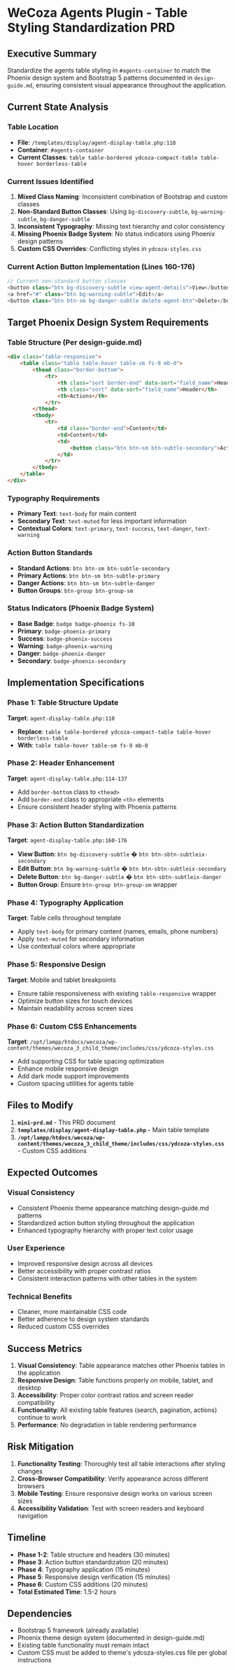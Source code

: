# WeCoza Agents Plugin - Table Styling Standardization PRD

## Executive Summary
Standardize the agents table styling in `#agents-container` to match the Phoenix design system and Bootstrap 5 patterns documented in `design-guide.md`, ensuring consistent visual appearance throughout the application.

## Current State Analysis

### Table Location
- **File**: `/templates/display/agent-display-table.php:110`
- **Container**: `#agents-container`
- **Current Classes**: `table table-bordered ydcoza-compact-table table-hover borderless-table`

### Current Issues Identified
1. **Mixed Class Naming**: Inconsistent combination of Bootstrap and custom classes
2. **Non-Standard Button Classes**: Using `bg-discovery-subtle`, `bg-warning-subtle`, `bg-danger-subtle`
3. **Inconsistent Typography**: Missing text hierarchy and color consistency
4. **Missing Phoenix Badge System**: No status indicators using Phoenix design patterns
5. **Custom CSS Overrides**: Conflicting styles in `ydcoza-styles.css`

### Current Action Button Implementation (Lines 160-176)
```php
// Current non-standard button classes
<button class="btn bg-discovery-subtle view-agent-details">View</button>
<a href="#" class="btn bg-warning-subtle">Edit</a>
<button class="btn btn-sm bg-danger-subtle delete-agent-btn">Delete</button>
```

## Target Phoenix Design System Requirements

### Table Structure (Per design-guide.md)
```html
<div class="table-responsive">
    <table class="table table-hover table-sm fs-9 mb-0">
        <thead class="border-bottom">
            <tr>
                <th class="sort border-end" data-sort="field_name">Header</th>
                <th class="sort" data-sort="field_name">Header</th>
                <th>Actions</th>
            </tr>
        </thead>
        <tbody>
            <tr>
                <td class="border-end">Content</td>
                <td>Content</td>
                <td>
                    <button class="btn btn-sm btn-subtle-secondary">Action</button>
                </td>
            </tr>
        </tbody>
    </table>
</div>
```

### Typography Requirements
- **Primary Text**: `text-body` for main content
- **Secondary Text**: `text-muted` for less important information
- **Contextual Colors**: `text-primary`, `text-success`, `text-danger`, `text-warning`

### Action Button Standards
- **Standard Actions**: `btn btn-sm btn-subtle-secondary`
- **Primary Actions**: `btn btn-sm btn-subtle-primary`
- **Danger Actions**: `btn btn-sm btn-subtle-danger`
- **Button Groups**: `btn-group btn-group-sm`

### Status Indicators (Phoenix Badge System)
- **Base Badge**: `badge badge-phoenix fs-10`
- **Primary**: `badge-phoenix-primary`
- **Success**: `badge-phoenix-success`
- **Warning**: `badge-phoenix-warning`
- **Danger**: `badge-phoenix-danger`
- **Secondary**: `badge-phoenix-secondary`

## Implementation Specifications

### Phase 1: Table Structure Update
**Target**: `agent-display-table.php:110`
- **Replace**: `table table-bordered ydcoza-compact-table table-hover borderless-table`
- **With**: `table table-hover table-sm fs-9 mb-0`

### Phase 2: Header Enhancement
**Target**: `agent-display-table.php:114-137`
- Add `border-bottom` class to `<thead>`
- Add `border-end` class to appropriate `<th>` elements
- Ensure consistent header styling with Phoenix patterns

### Phase 3: Action Button Standardization
**Target**: `agent-display-table.php:160-176`
- **View Button**: `btn bg-discovery-subtle` � `btn btn-sbtn-subtleix-secondary`
- **Edit Button**: `btn bg-warning-subtle` � `btn btn-sbtn-subtleix-secondary`
- **Delete Button**: `btn bg-danger-subtle` � `btn btn-sbtn-subtleix-danger`
- **Button Group**: Ensure `btn-group btn-group-sm` wrapper

### Phase 4: Typography Application
**Target**: Table cells throughout template
- Apply `text-body` for primary content (names, emails, phone numbers)
- Apply `text-muted` for secondary information
- Use contextual colors where appropriate

### Phase 5: Responsive Design
**Target**: Mobile and tablet breakpoints
- Ensure table responsiveness with existing `table-responsive` wrapper
- Optimize button sizes for touch devices
- Maintain readability across screen sizes

### Phase 6: Custom CSS Enhancements
**Target**: `/opt/lampp/htdocs/wecoza/wp-content/themes/wecoza_3_child_theme/includes/css/ydcoza-styles.css`
- Add supporting CSS for table spacing optimization
- Enhance mobile responsive design
- Add dark mode support improvements
- Custom spacing utilities for agents table

## Files to Modify

1. **`mini-prd.md`** - This PRD document
2. **`templates/display/agent-display-table.php`** - Main table template
3. **`/opt/lampp/htdocs/wecoza/wp-content/themes/wecoza_3_child_theme/includes/css/ydcoza-styles.css`** - Custom CSS additions

## Expected Outcomes

### Visual Consistency
- Consistent Phoenix theme appearance matching design-guide.md patterns
- Standardized action button styling throughout the application
- Enhanced typography hierarchy with proper text color usage

### User Experience
- Improved responsive design across all devices
- Better accessibility with proper contrast ratios
- Consistent interaction patterns with other tables in the system

### Technical Benefits
- Cleaner, more maintainable CSS code
- Better adherence to design system standards
- Reduced custom CSS overrides

## Success Metrics

1. **Visual Consistency**: Table appearance matches other Phoenix tables in the application
2. **Responsive Design**: Table functions properly on mobile, tablet, and desktop
3. **Accessibility**: Proper color contrast ratios and screen reader compatibility
4. **Functionality**: All existing table features (search, pagination, actions) continue to work
5. **Performance**: No degradation in table rendering performance

## Risk Mitigation

1. **Functionality Testing**: Thoroughly test all table interactions after styling changes
2. **Cross-Browser Compatibility**: Verify appearance across different browsers
3. **Mobile Testing**: Ensure responsive design works on various screen sizes
4. **Accessibility Validation**: Test with screen readers and keyboard navigation

## Timeline

- **Phase 1-2**: Table structure and headers (30 minutes)
- **Phase 3**: Action button standardization (20 minutes)
- **Phase 4**: Typography application (15 minutes)
- **Phase 5**: Responsive design verification (15 minutes)
- **Phase 6**: Custom CSS additions (20 minutes)
- **Total Estimated Time**: 1.5-2 hours

## Dependencies

- Bootstrap 5 framework (already available)
- Phoenix theme design system (documented in design-guide.md)
- Existing table functionality must remain intact
- Custom CSS must be added to theme's ydcoza-styles.css file per global instructions